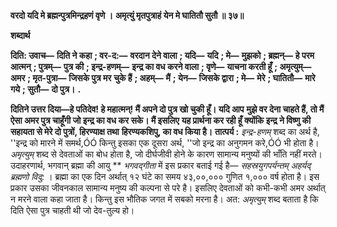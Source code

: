 **वरदो यदि मे ब्रह्मन्पुत्रमिन्द्रहणं वृणे ।** **अमृत्युं मृतपुत्राहं येन मे घातितौ सुतौ ॥ ३७॥** 

**शब्दार्थ** 

**दिति: उवाच—** **दिति ने कहा** **; वर-द:—** **वरदान देने वाला** **; यदि—** **यदि** **; मे—** **मुझको** **; ब्रह्मन्—** **हे परम आत्मन्** **; पुत्रम्—** **पुत्र की** **; इन्द्र-हणम्—** **इन्द्र का वध करने वाला** **; वृणे—** **याचना करती हूँ** **; अमृत्युम्—** **अमर** **; मृत-पुत्रा—** **जिसके पुत्र मर** **चुके हैं** **; अहम्—** **मैं** **; येन—** **जिसके द्वारा** **; मे—** **मेरे** **; घातितौ—** **मारे गये** **; सुतौ—** **दो पुत्र।** **.** 

**दितिने उत्तर दिया—हे पतिदेव! हे महात्मन्! मैं अपने दो पुत्र खो चुकी हूँ। यदि आप** **मुझे वर देना चाहते हैं, तो मैं ऐसा अमर पुत्र चाहूँगी जो इन्द्र का वध कर सके। मैं इसलिए** **यह प्रार्थना कर रही हूँ क्योंकि इन्द्र ने विष्णु की सहायता से मेरे दो पुत्रों, हिरण्याक्ष तथा** **हिरण्यकशिपु, का वध किया है।** **तात्पर्य :** *इन्द्र-हणम्* शब्द का अर्थ है, ''इन्द्र को मारने में समर्थ,ÓÓ किन्तु इसका एक दूसरा अर्थ, ''जो इन्द्र का अनुगमन करे,ÓÓ भी होता है। *अमृत्युम्* शब्द से देवताओं का बोध होता है, जो दीर्घजीवी होने के कारण सामान्य मनुष्यों की भाँति नहीं मरते। उदाहरणार्थ, भगवान् ब्रह्मा की आयु ** *भगवद्गीता* में इस प्रकार बताई गई है— *सहस्रयुगपर्यन्तम् अहर्यद् ब्रह्मणो विदु:* । ब्रह्मा का एक दिन अर्थात् १२ घंटे का समय ४३,००,००० गुणित १,००० वर्ष होता है। इस प्रकार उसका जीवनकाल सामान्य मनुष्य की कल्पना से परे है। इसलिए देवताओं को कभी-कभी अमर अर्थात् न मरने वाला कहा जाता है। किन्तु इस भौतिक जगत में सबको मरना है। अत: *अमृत्युम्* शब्द बताता है कि दिति ऐसा पुत्र चाहती थी जो देव-तुल्य हो।  